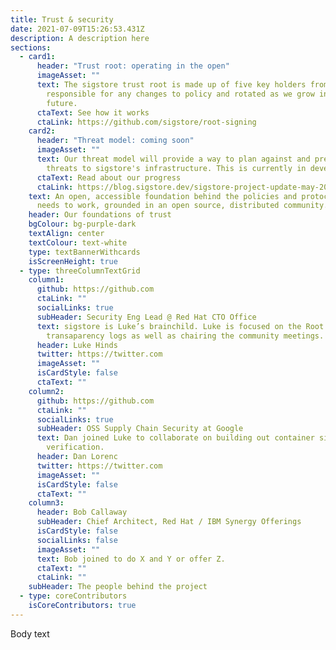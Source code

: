 ```yaml
---
title: Trust & security
date: 2021-07-09T15:26:53.431Z
description: A description here
sections:
  - card1:
      header: "Trust root: operating in the open"
      imageAsset: ""
      text: The sigstore trust root is made up of five key holders from the community,
        responsible for any changes to policy and rotated as we grow in the
        future.
      ctaText: See how it works
      ctaLink: https://github.com/sigstore/root-signing
    card2:
      header: "Threat model: coming soon"
      imageAsset: ""
      text: Our threat model will provide a way to plan against and prevent known
        threats to sigstore's infrastructure. This is currently in development.
      ctaText: Read about our progress
      ctaLink: https://blog.sigstore.dev/sigstore-project-update-may-2021-ad8df9ac8dc5
    text: An open, accessible foundation behind the policies and protocols sigstore
      needs to work, grounded in an open source, distributed community.
    header: Our foundations of trust
    bgColour: bg-purple-dark
    textAlign: center
    textColour: text-white
    type: textBannerWithcards
    isScreenHeight: true
  - type: threeColumnTextGrid
    column1:
      github: https://github.com
      ctaLink: ""
      socialLinks: true
      subHeader: Security Eng Lead @ Red Hat CTO Office
      text: sigstore is Luke’s brainchild. Luke is focused on the Root CA and
        transaparency logs as well as chairing the community meetings.
      header: Luke Hinds
      twitter: https://twitter.com
      imageAsset: ""
      isCardStyle: false
      ctaText: ""
    column2:
      github: https://github.com
      ctaLink: ""
      socialLinks: true
      subHeader: OSS Supply Chain Security at Google
      text: Dan joined Luke to collaborate on building out container signing and
        verification.
      header: Dan Lorenc
      twitter: https://twitter.com
      imageAsset: ""
      isCardStyle: false
      ctaText: ""
    column3:
      header: Bob Callaway
      subHeader: Chief Architect, Red Hat / IBM Synergy Offerings
      isCardStyle: false
      socialLinks: false
      imageAsset: ""
      text: Bob joined to do X and Y or offer Z.
      ctaText: ""
      ctaLink: ""
    subHeader: The people behind the project
  - type: coreContributors
    isCoreContributors: true
---
```


Body text
